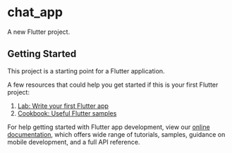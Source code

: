# chat_app

A new Flutter project.

## Getting Started

This project is a starting point for a Flutter application.

A few resources that could help you get started if this is your first Flutter project:

1. [Lab: Write your first Flutter app](https://flutter.dev/docs/get-started/codelab)
2. [Cookbook: Useful Flutter samples](https://flutter.dev/docs/cookbook)

For help getting started with Flutter app development, view our
[online documentation](https://flutter.dev/docs), which offers wide range of tutorials,
samples, guidance on mobile development, and a full API reference.
